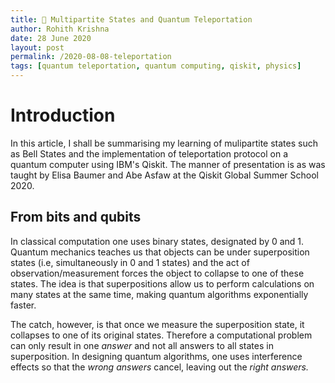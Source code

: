 ```yaml
---
title: 🤖 Multipartite States and Quantum Teleportation
author: Rohith Krishna
date: 28 June 2020
layout: post
permalink: /2020-08-08-teleportation
tags: [quantum teleportation, quantum computing, qiskit, physics]
---
```


# Introduction

In this article, I shall be summarising my learning of mulipartite states such as Bell States and the implementation of teleportation protocol on a quantum computer using IBM's Qiskit. The manner of presentation is as was taught by Elisa Baumer and Abe Asfaw at the Qiskit Global Summer School 2020. 

## From bits and qubits

In classical computation one uses binary states, designated by 0 and 1. Quantum mechanics teaches us that objects can be under superposition states (i.e, simultaneously in 0 and 1 states) and the act of observation/measurement forces the object to collapse to one of these states. The idea is that superpositions allow us to perform calculations on many states at the same time, making quantum algorithms exponentially faster.  

The catch, however, is that once we measure the superposition state, it collapses to one of its original states. Therefore a computational problem can only result in one *answer* and not all answers to all states in superposition. In designing quantum algorithms, one uses interference effects so that the *wrong answers* cancel, leaving out the *right answers.*



